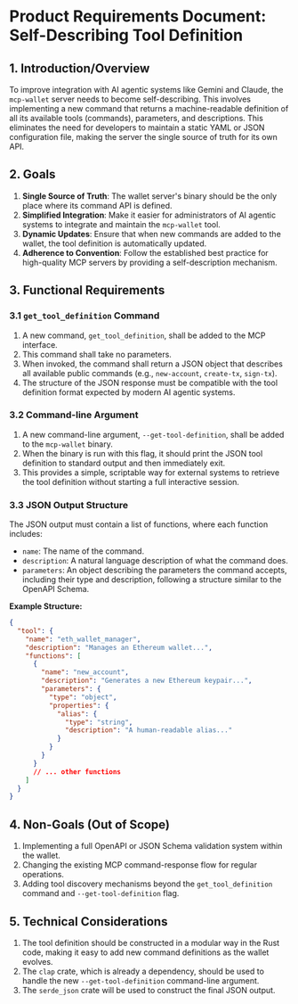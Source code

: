 # Product Requirements Document: Self-Describing Tool Definition

## 1. Introduction/Overview

To improve integration with AI agentic systems like Gemini and Claude, the `mcp-wallet` server needs to become self-describing. This involves implementing a new command that returns a machine-readable definition of all its available tools (commands), parameters, and descriptions. This eliminates the need for developers to maintain a static YAML or JSON configuration file, making the server the single source of truth for its own API.

## 2. Goals

1.  **Single Source of Truth**: The wallet server's binary should be the only place where its command API is defined.
2.  **Simplified Integration**: Make it easier for administrators of AI agentic systems to integrate and maintain the `mcp-wallet` tool.
3.  **Dynamic Updates**: Ensure that when new commands are added to the wallet, the tool definition is automatically updated.
4.  **Adherence to Convention**: Follow the established best practice for high-quality MCP servers by providing a self-description mechanism.

## 3. Functional Requirements

### 3.1 `get_tool_definition` Command

1.  A new command, `get_tool_definition`, shall be added to the MCP interface.
2.  This command shall take no parameters.
3.  When invoked, the command shall return a JSON object that describes all available public commands (e.g., `new-account`, `create-tx`, `sign-tx`).
4.  The structure of the JSON response must be compatible with the tool definition format expected by modern AI agentic systems.

### 3.2 Command-line Argument

1.  A new command-line argument, `--get-tool-definition`, shall be added to the `mcp-wallet` binary.
2.  When the binary is run with this flag, it should print the JSON tool definition to standard output and then immediately exit.
3.  This provides a simple, scriptable way for external systems to retrieve the tool definition without starting a full interactive session.

### 3.3 JSON Output Structure

The JSON output must contain a list of functions, where each function includes:
- `name`: The name of the command.
- `description`: A natural language description of what the command does.
- `parameters`: An object describing the parameters the command accepts, including their type and description, following a structure similar to the OpenAPI Schema.

**Example Structure:**
```json
{
  "tool": {
    "name": "eth_wallet_manager",
    "description": "Manages an Ethereum wallet...",
    "functions": [
      {
        "name": "new_account",
        "description": "Generates a new Ethereum keypair...",
        "parameters": {
          "type": "object",
          "properties": {
            "alias": {
              "type": "string",
              "description": "A human-readable alias..."
            }
          }
        }
      }
      // ... other functions
    ]
  }
}
```

## 4. Non-Goals (Out of Scope)

1.  Implementing a full OpenAPI or JSON Schema validation system within the wallet.
2.  Changing the existing MCP command-response flow for regular operations.
3.  Adding tool discovery mechanisms beyond the `get_tool_definition` command and `--get-tool-definition` flag.

## 5. Technical Considerations

1.  The tool definition should be constructed in a modular way in the Rust code, making it easy to add new command definitions as the wallet evolves.
2.  The `clap` crate, which is already a dependency, should be used to handle the new `--get-tool-definition` command-line argument.
3.  The `serde_json` crate will be used to construct the final JSON output.
